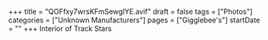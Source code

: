 +++
title = "QOFfxy7wrsKFmSewglYE.avif"
draft = false
tags = ["Photos"]
categories = ["Unknown Manufacturers"]
pages = ["Gigglebee's"]
startDate = ""
+++
Interior of Track Stars
